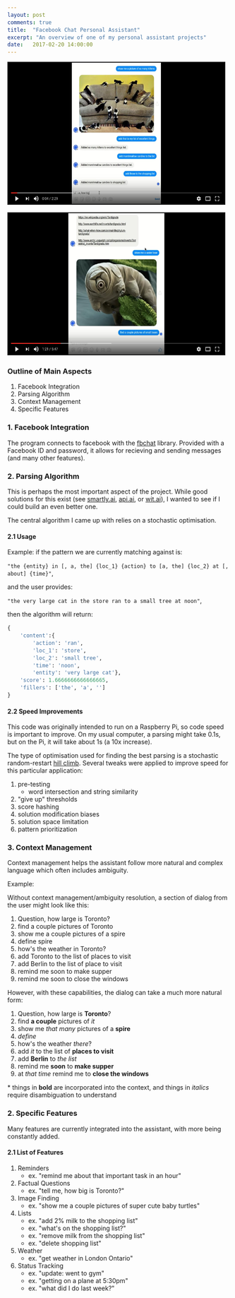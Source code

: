 ```yaml
---
layout: post
comments: true
title:  "Facebook Chat Personal Assistant"
excerpt: "An overview of one of my personal assistant projects"
date:   2017-02-20 14:00:00
---
```


<a href="https://youtu.be/KBm4l_H2w2Q" target="_blank"><img src="https://raw.githubusercontent.com/tannerbohn/tannerbohn.github.io/master/assets/TABAISEC_youtube_2.png" alt="github" width="490" height="320" border="2" /></a>

<a href="https://youtu.be/FaXwIe6RNyg" target="_blank"><img src="https://raw.githubusercontent.com/tannerbohn/tannerbohn.github.io/master/assets/TABAISEC_youtube_1.png" alt="github" width="490" height="320" border="2" /></a>



### Outline of Main Aspects

1. Facebook Integration
2. Parsing Algorithm
3. Context Management
4. Specific Features

### 1. Facebook Integration

The program connects to facebook with the [fbchat](https://github.com/carpedm20/fbchat) library. Provided with a Facebook ID and password, it allows for recieving and sending messages (and many other features).

### 2. Parsing Algorithm

This is perhaps the most important aspect of the project. While good solutions for this exist (see [smartly.ai](https://smartly.ai), [api.ai](https://api.ai), or [wit.ai](https://wit.ai)), I wanted to see if I could build an even better one.

The central algorithm I came up with relies on a stochastic optimisation.

#### 2.1 Usage

Example: if the pattern we are currently matching against is:

`"the {entity} in [, a, the] {loc_1} {action} to [a, the] {loc_2} at [, about] {time}"`,

and the user provides:

`"the very large cat in the store ran to a small tree at noon"`,

then the algorithm will return:

```python
{
    'content':{
        'action': 'ran',
        'loc_1': 'store',
        'loc_2': 'small tree',
        'time': 'noon',
        'entity': 'very large cat'},
    'score': 1.6666666666666665,
    'fillers': ['the', 'a', '']
}
```

#### 2.2 Speed Improvements

This code was originally intended to run on a Raspberry Pi, so code speed is important to improve. On my usual computer, a parsing might take 0.1s, but on the Pi, it will take about 1s (a 10x increase).

The type of optimisation used for finding the best parsing is a stochastic random-restart [hill climb](https://en.wikipedia.org/wiki/Hill_climbing). Several tweaks were applied to improve speed for this particular application:

1. pre-testing
    * word intersection and string similarity
2. "give up" thresholds
3. score hashing
4. solution modification biases
5. solution space limitation
6. pattern prioritization

### 3. Context Management

Context management helps the assistant follow more natural and complex language which often includes ambiguity.

Example:


Without context management/ambiguity resolution, a section of dialog from the user might look like this:

1. Question, how large is Toronto?
2. find a couple pictures of Toronto
3. show me a couple pictures of a spire
4. define spire
5. how's the weather in Toronto?
6. add Toronto to the list of places to visit
7. add Berlin to the list of place to visit
8. remind me soon to make supper
9. remind me soon to close the windows

However, with these capabilities, the dialog can take a much more natural form:

1. Question, how large is **Toronto**?
2. find **a couple** pictures of *it*
3. show me *that many* pictures of a **spire**
4. *define*
5. how's the weather *there*?
6. add *it* to the list of **places to visit**
7. add **Berlin** to *the list*
8. remind me **soon** to **make supper**
9. at *that time* remind me to **close the windows**

\* things in **bold** are incorporated into the context, and things in *italics* require disambiguation to understand


### 2. Specific Features

Many features are currently integrated into the assistant, with more being constantly added.

#### 2.1 List of Features

1. Reminders
    * ex. "remind me about that important task in an hour"
2. Factual Questions
    * ex. "tell me, how big is Toronto?"
3. Image Finding
    * ex. "show me a couple pictures of super cute baby turtles"
4. Lists
    * ex. "add 2% milk to the shopping list"
    * ex. "what's on the shopping list?"
    * ex. "remove milk from the shopping list"
    * ex. "delete shopping list"
5. Weather
    * ex. "get weather in London Ontario"
6. Status Tracking
    * ex. "update: went to gym"
    * ex. "getting on a plane at 5:30pm"
    * ex. "what did I do last week?"

